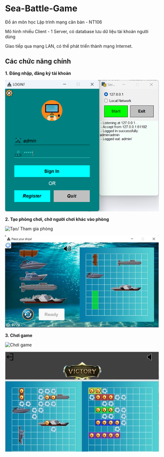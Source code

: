 # Sea-Battle-Game

Đồ án môn học Lập trình mạng căn bản - NT106

Mô hình nhiều Client - 1 Server, có database lưu dữ liệu tài khoản người dùng

Giao tiếp qua mạng LAN, có thể phát triển thành mạng Internet. 

## Các chức năng chính
**1. Đăng nhập, đăng ký tài khoản**

![Đăng nhập](https://github.com/ptu1710/Sea-Battle-Game/blob/master/img/7.png?raw=true)

**2. Tạo phòng chơi, chờ người chơi khác vào phòng**

![Tạo/ Tham gia phòng](https://github.com/ptu1710/Sea-Battle-Game/blob/master/img/1.png?raw=true)

![Tạo / Tham gia phòng](https://github.com/ptu1710/Sea-Battle-Game/blob/master/img/2.png?raw=true)

**3. Chơi game**

![Chơi game](https://github.com/ptu1710/Sea-Battle-Game/blob/master/img/3.png?raw=true)

![Chơi game](https://github.com/ptu1710/Sea-Battle-Game/blob/master/img/4.jpg?raw=true)
